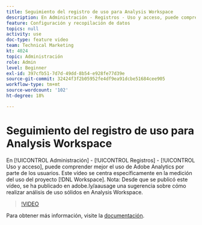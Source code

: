 ```yaml
---
title: Seguimiento del registro de uso para Analysis Workspace
description: En Administración - Registros - Uso y acceso, puede comprender mejor el uso de Adobe Analytics por parte de los usuarios. Este vídeo se centra específicamente en la medición del uso de proyectos de Workspace.
feature: Configuración y recopilación de datos
topics: null
activity: use
doc-type: feature video
team: Technical Marketing
kt: 4024
topic: Administración
role: Admin
level: Beginner
exl-id: 397cfb51-7d7d-49dd-8b54-e928fe77d39e
source-git-commit: 32424f3f2b05952fe4df9ea91dcbe51684cee905
workflow-type: tm+mt
source-wordcount: '102'
ht-degree: 18%

---
```


# Seguimiento del registro de uso para Analysis Workspace

En [!UICONTROL Administración] - [!UICONTROL Registros] - [!UICONTROL Uso y acceso], puede comprender mejor el uso de Adobe Analytics por parte de los usuarios. Este vídeo se centra específicamente en la medición del uso del proyecto [!DNL Workspace]. Nota: Desde que se publicó este vídeo, se ha publicado en adobe.ly/aausage una sugerencia sobre cómo realizar análisis de uso sólidos en Analysis Workspace.

>[!VIDEO](https://video.tv.adobe.com/v/29768/?quality=12)

Para obtener más información, visite la [documentación](https://docs.adobe.com/help/en/analytics/admin/admin-tools/logs.html).
